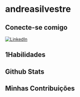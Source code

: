 # andreasilvestre

## Conecte-se comigo
[![LinkedIn](https://img.shields.io/badge/Instagram-fff?style=for-the-badge&logo=instagram)](https://www.instagram.com/andrea.silvestre/)

## 1Habilidades

## Github Stats

## Minhas Contribuições